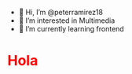- 👋 Hi, I’m @peterramirez18
- 👀 I’m interested in Multimedia
- 🌱 I’m currently learning frontend


<!---
peterramirez18/peterramirez18 is a ✨ special ✨ repository because its `README.md` (this file) appears on your GitHub profile.
You can click the Preview link to take a look at your changes.
--->





<!DOCTYPE html>
<html lang="en">
<head>
  <meta charset="UTF-8">
  <meta http-equiv="X-UA-Compatible" content="IE=edge">
  <meta name="viewport" content="width=device-width, initial-scale=1.0">
</head>
  

<body>

<style>
  .title{
    color: red;
  }

</style>
<h1 class="title">Hola</h1>
</body>
</html>


